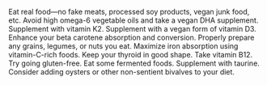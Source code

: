 Eat real food—no fake meats, processed soy products, vegan junk food, etc.
Avoid high omega-6 vegetable oils and take a vegan DHA supplement.
Supplement with vitamin K2.
Supplement with a vegan form of vitamin D3.
Enhance your beta carotene absorption and conversion.
Properly prepare any grains, legumes, or nuts you eat.
Maximize iron absorption using vitamin-C-rich foods.
Keep your thyroid in good shape.
Take vitamin B12.
Try going gluten-free.
Eat some fermented foods.
Supplement with taurine.
Consider adding oysters or other non-sentient bivalves to your diet.
